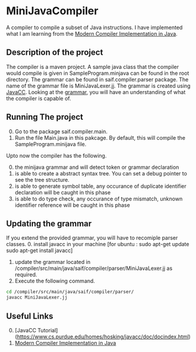 # MiniJavaCompiler
A compiler to compile a subset of Java instructions. I have implemented what I am learning from the [Modern Compiler Implementation in Java](https://www.amazon.com/Modern-Compiler-Implementation-Andrew-Appel/dp/052182060X).

## Description of the project
The compiler is a maven project. A sample java class that the compiler would compile is given in SampleProgram.minjava can be found in the root directory. The grammar can be found in saif.compiler.parser package. The name of the grammar file is MiniJavaLexer.jj. The grammar is created using [JavaCC](https://java.net/projects/javacc/). Looking at the [grammar](http://www.cambridge.org/resources/052182060X/MCIIJ2e/grammar.htm), you will have an understanding of what the compiler is capable of. 

## Running The project
0. Go to the package saif.compiler.main. 
1. Run the file Main.java in this pakcage. By default, this will compile the SampleProgram.minijava file.

Upto now the compiler has the following.

0. the minijava grammar and will detect token or grammar declaration
1. is able to create a abstract syntax tree. You can set a debug pointer to see the tree structure.
2. is able to generate symbol table, any occurance of duplicate identifier declaration will be caught in this phase
3. is able to do type check, any occurance of type mismatch, unknown identifier reference will be caught in this phase

## Updating the grammar
If you extend the provided grammar, you will have to recomiple parser classes.
0. install javacc in your machine
    [for ubuntu : sudo apt-get update
    sudo apt-get install javacc]
1. update the grammar located in /compiler/src/main/java/saif/compiler/parser/MiniJavaLexer.jj as required.
2. Execute the following command. 
``` sh	
cd /compiler/src/main/java/saif/compiler/parser/
javacc MiniJavaLexer.jj
```
## Useful Links
0. [JavaCC Tutorial] (https://www.cs.purdue.edu/homes/hosking/javacc/doc/docindex.html)
1. [Modern Compiler Implementation in Java](https://www.amazon.com/Modern-Compiler-Implementation-Andrew-Appel/dp/052182060X)

